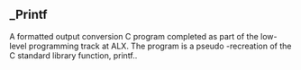 ## _Printf

A formatted output conversion C program completed as part of the low-level programming track at ALX. The program is a pseudo -recreation of the C standard library function, printf..
